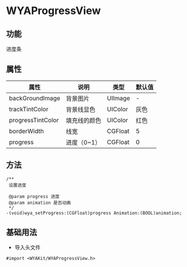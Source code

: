 # WYAProgressView

## 功能

进度条

## 属性

属性 | 说明 | 类型 | 默认值
---|---|---|---
backGroundImage|背景图片|UIImage|-
trackTintColor|背景线显色|UIColor|灰色
progressTintColor|填充线的颜色|UIColor|红色
borderWidth|线宽|CGFloat|5
progress|进度（0~1）|CGFloat|0

## 方法
```Object-C
/**
 设置进度

 @param progress 进度
 @param animation 是否动画
 */
-(void)wya_setProgress:(CGFloat)progress Animation:(BOOL)animation;
```

## 基础用法
- 导入头文件

```
#import <WYAKit/WYAProgressView.h>
```


